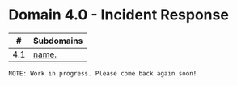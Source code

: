 # Domain 4.0 - Incident Response

| # | Subdomains   | 
|---|---|
|4.1 | [name.](https://github.com/erich-tech/CySA_Plus/tree/main/Domain_4#readme) |


```
NOTE: Work in progress. Please come back again soon! 
```
